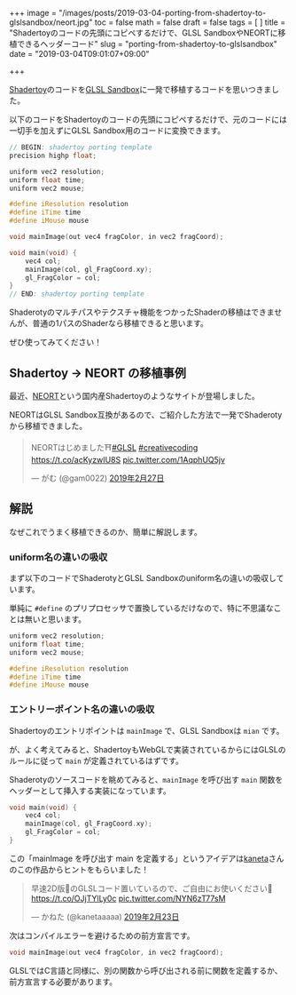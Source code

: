 +++
image = "/images/posts/2019-03-04-porting-from-shadertoy-to-glslsandbox/neort.jpg"
toc = false
math = false
draft = false
tags = [
]
title = "Shadertoyのコードの先頭にコピペするだけで、GLSL SandboxやNEORTに移植できるヘッダーコード"
slug = "porting-from-shadertoy-to-glslsandbox"
date = "2019-03-04T09:01:07+09:00"

+++

[Shadertoy](https://www.shadertoy.com/)のコードを[GLSL Sandbox](http://glslsandbox.com/)に一発で移植するコードを思いつきました。

以下のコードをShadertoyのコードの先頭にコピペするだけで、元のコードには一切手を加えずにGLSL Sandbox用のコードに変換できます。

```cpp
// BEGIN: shadertoy porting template
precision highp float;

uniform vec2 resolution;
uniform float time;
uniform vec2 mouse;

#define iResolution resolution
#define iTime time
#define iMouse mouse

void mainImage(out vec4 fragColor, in vec2 fragCoord);

void main(void) {
    vec4 col;
    mainImage(col, gl_FragCoord.xy);
    gl_FragColor = col;
}
// END: shadertoy porting template
```

Shaderotyのマルチパスやテクスチャ機能をつかったShaderの移植はできませんが、普通の1パスのShaderなら移植できると思います。

ぜひ使ってみてください！

<!--more-->

## Shadertoy -> NEORT の移植事例

最近、[NEORT](https://neort.io/)という国内産Shadertoyのようなサイトが登場しました。

NEORTはGLSL Sandbox互換があるので、ご紹介した方法で一発でShaderotyから移植できました。

<blockquote class="twitter-tweet" data-lang="ja"><p lang="ja" dir="ltr">NEORTはじめました⛩️<a href="https://twitter.com/hashtag/GLSL?src=hash&amp;ref_src=twsrc%5Etfw">#GLSL</a> <a href="https://twitter.com/hashtag/creativecoding?src=hash&amp;ref_src=twsrc%5Etfw">#creativecoding</a> <a href="https://t.co/acKyzwIU8S">https://t.co/acKyzwIU8S</a> <a href="https://t.co/1AqphUQ5jv">pic.twitter.com/1AqphUQ5jv</a></p>&mdash; がむ (@gam0022) <a href="https://twitter.com/gam0022/status/1100564853985501184?ref_src=twsrc%5Etfw">2019年2月27日</a></blockquote>
<script async src="https://platform.twitter.com/widgets.js" charset="utf-8"></script>

## 解説

なぜこれでうまく移植できるのか、簡単に解説します。

### uniform名の違いの吸収

まず以下のコードでShaderotyとGLSL Sandboxのuniform名の違いの吸収しています。

単純に `#define` のプリプロセッサで置換しているだけなので、特に不思議なことは無いと思います。

```cpp
uniform vec2 resolution;
uniform float time;
uniform vec2 mouse;

#define iResolution resolution
#define iTime time
#define iMouse mouse
```

### エントリーポイント名の違いの吸収

Shadertoyのエントリポイントは `mainImage` で、GLSL Sandboxは `mian` です。

が、よく考えてみると、ShadertoyもWebGLで実装されているからにはGLSLのルールに従って `main` が定義されているはずです。

Shaderotyのソースコードを眺めてみると、`mainImage` を呼び出す `main` 関数をヘッダーとして挿入する実装になっています。

```cpp
void main(void) {
    vec4 col;
    mainImage(col, gl_FragCoord.xy);
    gl_FragColor = col;
}
```

この「mainImage を呼び出す main を定義する」というアイデアは[kaneta](https://twitter.com/kanetaaaaa)さんのこの作品からヒントをもらいました！

<blockquote class="twitter-tweet" data-lang="ja"><p lang="ja" dir="ltr">早速2D版🤔のGLSLコード置いているので、ご自由にお使いください🤔<a href="https://t.co/OJjTYlLy0c">https://t.co/OJjTYlLy0c</a> <a href="https://t.co/NYN6zT77sM">pic.twitter.com/NYN6zT77sM</a></p>&mdash; かねた (@kanetaaaaa) <a href="https://twitter.com/kanetaaaaa/status/1099180997269106688?ref_src=twsrc%5Etfw">2019年2月23日</a></blockquote>
<script async src="https://platform.twitter.com/widgets.js" charset="utf-8"></script>


次はコンパイルエラーを避けるための前方宣言です。

```cpp
void mainImage(out vec4 fragColor, in vec2 fragCoord);
```

GLSLではC言語と同様に、別の関数から呼び出される前に関数を定義するか、前方宣言する必要があります。
